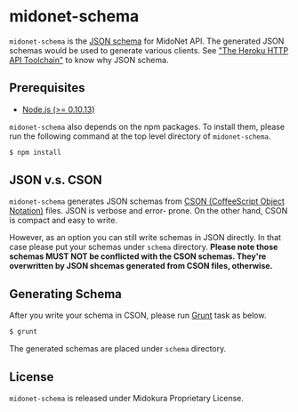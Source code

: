 midonet-schema
==============

`midonet-schema` is the [JSON schema][json-schema] for MidoNet API. The
generated JSON schemas would be used to generate various clients. See
["The Heroku HTTP API Toolchain"][heroku] to know why JSON schema.

[json-schema]: http://json-schema.org/
[heroku]: https://blog.heroku.com/archives/2014/5/20/heroku-http-api-toolchain

Prerequisites
-------------

* [Node.js (>= 0.10.13)](http://nodejs.org/download/)

`midonet-schema` also depends on the npm packages. To install them, please run
the following command at the top level directory of `midonet-schema`.

```bash
$ npm install
```

JSON v.s. CSON
--------------

`midonet-schema` generates JSON schemas from
[CSON (CoffeeScript Object Notation)][cson] files. JSON is verbose and error-
prone. On the other hand, CSON is compact and easy to write.

However, as an option you can still write schemas in JSON directly. In that case
please put your schemas under `schema` directory. **Please note those schemas
MUST NOT be conflicted with the CSON schemas. They're overwritten by JSON
shcemas generated from CSON files, otherwise.**

[cson]: https://github.com/bevry/cson

Generating Schema
-----------------

After you write your schema in CSON, please run [Grunt][grunt] task as below.

```bash
$ grunt
```

The generated schemas are placed under `schema` directory.

[grunt]: http://gruntjs.com/


License
-------

`midonet-schema` is released under Midokura Proprietary License.
